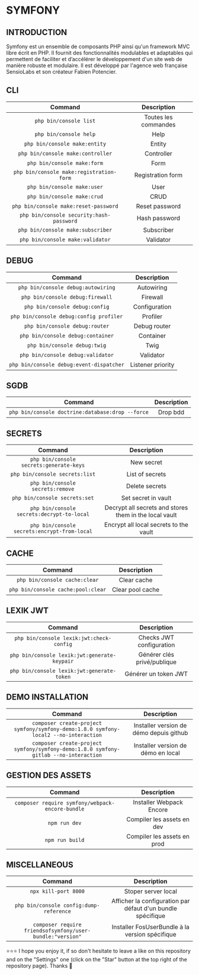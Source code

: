 # SYMFONY

## INTRODUCTION
Symfony est un ensemble de composants PHP ainsi qu'un framework MVC libre écrit en PHP. Il fournit des fonctionnalités modulables et adaptables qui permettent de faciliter et d’accélérer le développement d'un site web de manière robuste et modulaire. Il est développé par l'agence web française SensioLabs et son créateur Fabien Potencier.

## CLI
| Command | Description |
| :--------------: | :---------: |
| `php bin/console list`| Toutes les commandes |
| `php bin/console help` | Help |
| `php bin/console make:entity` | Entity |
| `php bin/console make:controller` | Controller |
| `php bin/console make:form` | Form |
| `php bin/console make:registration-form` | Registration form |
| `php bin/console make:user` | User |
| `php bin/console make:crud` | CRUD |
| `php bin/console make:reset-password` | Reset password |
| `php bin/console security:hash-password` | Hash password |
| `php bin/console make:subscriber` | Subscriber |
| `php bin/console make:validator` | Validator |

## DEBUG
| Command | Description |
| :--------------: | :---------: |
| `php bin/console debug:autowiring` | Autowiring |
| `php bin/console debug:firewall` | Firewall |
| `php bin/console debug:config` | Configuration |
| `php bin/console debug:config profiler` | Profiler |
| `php bin/console debug:router` | Debug router |
| `php bin/console debug:container` | Container |
| `php bin/console debug:twig` | Twig |
| `php bin/console debug:validator` | Validator |
| `php bin/console debug:event-dispatcher` | Listener priority |

## SGDB
| Command | Description |
| :--------------: | :---------: |
| `php bin/console doctrine:database:drop --force`| Drop bdd |

## SECRETS
| Command | Description |
| :--------------: | :---------: |
| `php bin/console secrets:generate-keys` | New secret |
| `php bin/console secrets:list` | List of secrets |
| `php bin/console secrets:remove` | Delete secrets |
| `php bin/console secrets:set` | Set secret in vault |
| `php bin/console secrets:decrypt-to-local` | Decrypt all secrets and stores them in the local vault |
| `php bin/console secrets:encrypt-from-local` | Encrypt all local secrets to the vault |

## CACHE
| Command | Description |
| :--------------: | :---------: |
| `php bin/console cache:clear`| Clear cache |
| `php bin/console cache:pool:clear`| Clear pool cache |

## LEXIK JWT
| Command | Description |
| :--------------: | :---------: |
| `php bin/console lexik:jwt:check-config`| Checks JWT configuration |
| `php bin/console lexik:jwt:generate-keypair`| Générer clés privé/publique |
| `php bin/console lexik:jwt:generate-token`| Générer un token JWT |

## DEMO INSTALLATION
| Command | Description |
| :--------------: | :---------: |
| `composer create-project symfony/symfony-demo:1.8.0 symfony-local2 --no-interaction`| Installer version de démo depuis github |
| `composer create-project symfony/symfony-demo:1.8.0 symfony-gitlab --no-interaction`| Installer version de démo en local |

## GESTION DES ASSETS
| Command | Description |
| :--------------: | :---------: |
| `composer require symfony/webpack-encore-bundle`| Installer Webpack Encore |
| `npm run dev`| Compiler les assets en dev |
| `npm run build`| Compiler les assets en prod |



## MISCELLANEOUS
| Command | Description |
| :--------------: | :---------: |
| `npx kill-port 8000`| Stoper server local |
| `php bin/console config:dump-reference`| Afficher la configuration par défaut d'un bundle spécifique |
| `composer require friendsofsymfony/user-bundle:"version"`| Installer FosUserBundle à la version spécifique |

⭐⭐⭐ I hope you enjoy it, if so don't hesitate to leave a like on this repository and on the "Settings" one (click on the "Star" button at the top right of the repository page). Thanks 🤗

